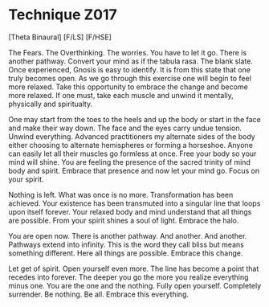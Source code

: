 # Technique Z017

[Theta Binaural] [F/LS] [F/HSE]

The Fears. The Overthinking. The worries. You have to let it go. There is another pathway. Convert your mind as if the tabula rasa. The blank slate. Once experienced, Gnosis is easy to identify. It is from this state that one truly becomes open. As we go through this exercise one will begin to feel more relaxed. Take this opportunity to embrace the change and become more relaxed. If one must, take each muscle and unwind it mentally, physically and spiritualty.

One may start from the toes to the heels and up the body or start in the face and make their way down. The face and the eyes carry undue tension. Unwind everything. Advanced practitioners my alternate sides of the body either choosing to alternate hemispheres or forming a horseshoe. Anyone can easily let all their muscles go formless at once. Free your body so your mind will shine. You are feeling the presence of the sacred trinity of mind body and spirit. Embrace that presence and now let your mind go. Focus on your spirit.

Nothing is left. What was once is no more. Transformation has been achieved. Your existence has been transmuted into a singular line that loops upon itself forever. Your relaxed body and mind understand that all things are possible. From your spirit shines a soul of light. Embrace the halo.

You are open now. There is another pathway. And another. And another. Pathways extend into infinity. This is the word they call bliss but means something different. Here all things are possible. Embrace this change.

Let get of spirit. Open yourself even more. The line has become a point that recedes into forever. The deeper you go the more you realize everything minus one. You are the one and the nothing. Fully open yourself. Completely surrender. Be nothing. Be all. Embrace this everything.


